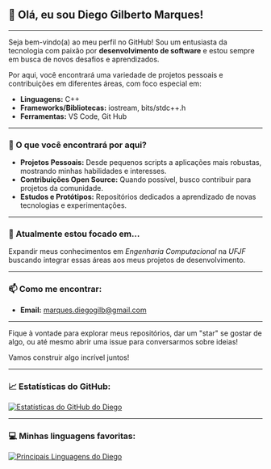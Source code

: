 ## 👋 Olá, eu sou Diego Gilberto Marques!

---

Seja bem-vindo(a) ao meu perfil no GitHub! Sou um entusiasta da tecnologia com paixão por **desenvolvimento de software** e estou sempre em busca de novos desafios e aprendizados.

Por aqui, você encontrará uma variedade de projetos pessoais e contribuições em diferentes áreas, com foco especial em:

* **Linguagens:** C++
* **Frameworks/Bibliotecas:** iostream, bits/stdc++.h
* **Ferramentas:** VS Code, Git Hub

---

### 🚀 O que você encontrará por aqui?

* **Projetos Pessoais:** Desde pequenos scripts a aplicações mais robustas, mostrando minhas habilidades e interesses.
* **Contribuições Open Source:** Quando possível, busco contribuir para projetos da comunidade.
* **Estudos e Protótipos:** Repositórios dedicados a aprendizado de novas tecnologias e experimentações.

---

### 🌱 Atualmente estou focado em...

Expandir meus conhecimentos em *Engenharia Computacional* na *UFJF* buscando integrar essas áreas aos meus projetos de desenvolvimento.

---

### 📫 Como me encontrar:

* **Email:** [marques.diegogilb@gmail.com](mailto:marques.diegogilb@gmail.com)

---

Fique à vontade para explorar meus repositórios, dar um "star" se gostar de algo, ou até mesmo abrir uma issue para conversarmos sobre ideias!

Vamos construir algo incrível juntos!

---

### 📈 Estatísticas do GitHub:

[![Estatísticas do GitHub do Diego](https://github-readme-stats.vercel.app/api?username=SEU_USERNAME&show_icons=true&theme=radical)](https://github.com/anuraghazra/github-readme-stats)

---

### 💻 Minhas linguagens favoritas:

[![Principais Linguagens do Diego](https://github-readme-stats.vercel.app/api/top-langs/?username=SEU_USERNAME&layout=compact&theme=radical)](https://github.com/anuraghazra/github-readme-stats)
